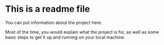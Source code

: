 # This is a readme file

You can put information about the project here.

Most of the time, you would explain what the project is for, as well as some basic steps to get it up and running on your local machine.
